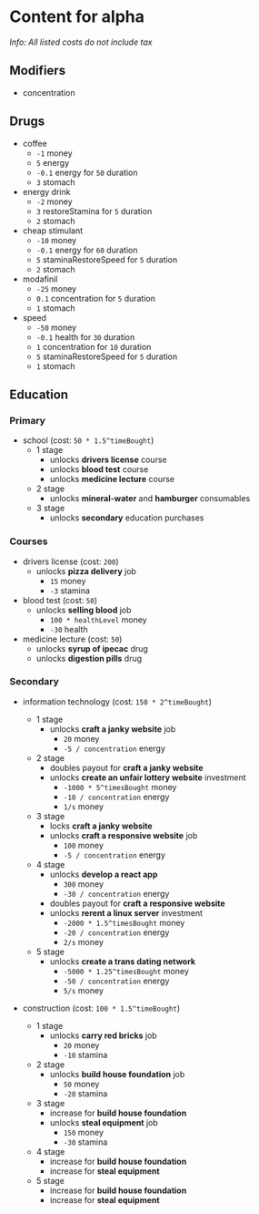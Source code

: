 # Content for alpha

*Info: All listed costs do not include tax*

## Modifiers
- concentration

## Drugs

- coffee
  - `-1` money
  - `5` energy
  - `-0.1` energy for `50` duration
  - `3` stomach
- energy drink
  - `-2` money
  - `3` restoreStamina for `5` duration
  - `2` stomach
- cheap stimulant
  - `-10` money
  - `-0.1` energy for `60` duration
  - `5` staminaRestoreSpeed for `5` duration
  - `2` stomach
- modafinil
  - `-25` money
  - `0.1` concentration for `5` duration
  - `1` stomach
- speed
  - `-50` money
  - `-0.1` health for `30` duration
  - `1` concentration for `10` duration
  - `5` staminaRestoreSpeed for `5` duration
  - `1` stomach

## Education

### Primary
- school (cost: `50 * 1.5^timeBought`)
  - 1 stage
    - unlocks **drivers license** course
    - unlocks **blood test** course
    - unlocks **medicine lecture** course
  - 2 stage
    - unlocks **mineral-water** and **hamburger** consumables
  - 3 stage
    - unlocks **secondary** education purchases

### Courses
- drivers license (cost: `200`)
  - unlocks **pizza delivery** job
    - `15` money
    - `-3` stamina
- blood test (cost: `50`)
  - unlocks **selling blood** job
    - `100 * healthLevel` money
    - `-30` health
- medicine lecture (cost: `50`)
  - unlocks **syrup of ipecac** drug
  - unlocks **digestion pills** drug

### Secondary
- information technology (cost: `150 * 2^timeBought`)
  - 1 stage
    - unlocks **craft a janky website** job
      - `20` money
      - `-5 / concentration` energy
  - 2 stage
    - doubles payout for **craft a janky website**
    - unlocks **create an unfair lottery website** investment
      - `-1000 * 5^timesBought` money
      - `-10 / concentration` energy
      - `1/s` money
  - 3 stage
    - locks **craft a janky website**
    - unlocks **craft a responsive website** job
      - `100` money
      - `-5 / concentration` energy
  - 4 stage
    - unlocks **develop a react app**
      - `300` money
      - `-30 / concentration` energy
    - doubles payout for **craft a responsive website**
    - unlocks **rerent a linux server** investment
      - `-2000 * 1.5^timesBought` money
      - `-20 / concentration` energy
      - `2/s` money
  - 5 stage
    - unlocks **create a trans dating network**
      - `-5000 * 1.25^timesBought` money
      - `-50 / concentration` energy
      - `5/s` money

- construction (cost: `100 * 1.5^timeBought`)
  - 1 stage
    - unlocks **carry red bricks** job
      - `20` money
      - `-10` stamina
  - 2 stage
    - unlocks **build house foundation** job
      - `50` money
      - `-20` stamina
  - 3 stage
    - increase for **build house foundation**
    - unlocks **steal equipment** job
      - `150` money
      - `-30` stamina
  - 4 stage
    - increase for **build house foundation**
    - increase for **steal equipment**
  - 5 stage
    - increase for **build house foundation**
    - increase for **steal equipment**
